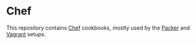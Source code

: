 # Chef

<!-- TODOs

migrate todos
migrate common cookbooks
clean up local cookbooks
move stable cookbooks to own repos
move to policyfiles

samples for client, dk, ws, etc

windows firewall enable / disable
windows update configure idempotence
windows autologin

docker split per platform?
docker swarm operations?

-->

This repository contains [Chef] cookbooks, mostly used by the [Packer] and [Vagrant] setups.

[Chef]: https://www.chef.io/chef/
[Packer]: https://github.com/gusztavvargadr/packer
[Vagrant]: https://github.com/gusztavvargadr/vagrant
